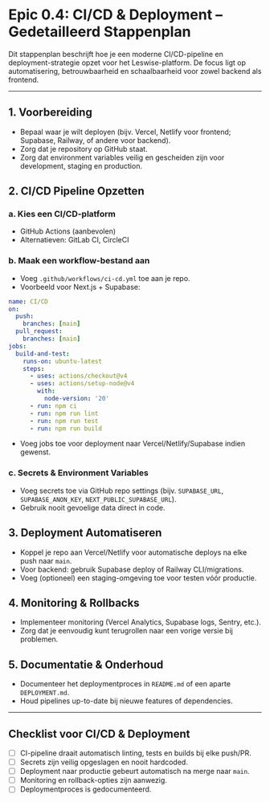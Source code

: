 # Epic 0.4: CI/CD & Deployment – Gedetailleerd Stappenplan

Dit stappenplan beschrijft hoe je een moderne CI/CD-pipeline en deployment-strategie opzet voor het Leswise-platform. De focus ligt op automatisering, betrouwbaarheid en schaalbaarheid voor zowel backend als frontend.

---

## 1. Voorbereiding
- Bepaal waar je wilt deployen (bijv. Vercel, Netlify voor frontend; Supabase, Railway, of andere voor backend).
- Zorg dat je repository op GitHub staat.
- Zorg dat environment variables veilig en gescheiden zijn voor development, staging en production.

## 2. CI/CD Pipeline Opzetten
### a. Kies een CI/CD-platform
- GitHub Actions (aanbevolen)
- Alternatieven: GitLab CI, CircleCI

### b. Maak een workflow-bestand aan
- Voeg `.github/workflows/ci-cd.yml` toe aan je repo.
- Voorbeeld voor Next.js + Supabase:
```yaml
name: CI/CD
on:
  push:
    branches: [main]
  pull_request:
    branches: [main]
jobs:
  build-and-test:
    runs-on: ubuntu-latest
    steps:
      - uses: actions/checkout@v4
      - uses: actions/setup-node@v4
        with:
          node-version: '20'
      - run: npm ci
      - run: npm run lint
      - run: npm run test
      - run: npm run build
```
- Voeg jobs toe voor deployment naar Vercel/Netlify/Supabase indien gewenst.

### c. Secrets & Environment Variables
- Voeg secrets toe via GitHub repo settings (bijv. `SUPABASE_URL`, `SUPABASE_ANON_KEY`, `NEXT_PUBLIC_SUPABASE_URL`).
- Gebruik nooit gevoelige data direct in code.

## 3. Deployment Automatiseren
- Koppel je repo aan Vercel/Netlify voor automatische deploys na elke push naar `main`.
- Voor backend: gebruik Supabase deploy of Railway CLI/migrations.
- Voeg (optioneel) een staging-omgeving toe voor testen vóór productie.

## 4. Monitoring & Rollbacks
- Implementeer monitoring (Vercel Analytics, Supabase logs, Sentry, etc.).
- Zorg dat je eenvoudig kunt terugrollen naar een vorige versie bij problemen.

## 5. Documentatie & Onderhoud
- Documenteer het deploymentproces in `README.md` of een aparte `DEPLOYMENT.md`.
- Houd pipelines up-to-date bij nieuwe features of dependencies.

---

## Checklist voor CI/CD & Deployment
- [ ] CI-pipeline draait automatisch linting, tests en builds bij elke push/PR.
- [ ] Secrets zijn veilig opgeslagen en nooit hardcoded.
- [ ] Deployment naar productie gebeurt automatisch na merge naar `main`.
- [ ] Monitoring en rollback-opties zijn aanwezig.
- [ ] Deploymentproces is gedocumenteerd.
